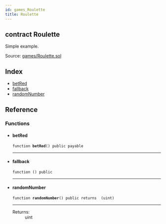 ```yaml
---
id: games_Roulette
title: Roulette
---
```


<div class="contract-doc"><div class="contract"><h2 class="contract-header"><span class="contract-kind">contract</span> Roulette</h2><p class="description">Simple example.</p><div class="source">Source: <a href="https://github.com/FriendlyUser/solidity-smart-contracts//blob/v0.2.0/contracts/games/Roulette.sol" target="_blank">games/Roulette.sol</a></div></div><div class="index"><h2>Index</h2><ul><li><a href="games_Roulette.html#betRed">betRed</a></li><li><a href="games_Roulette.html#">fallback</a></li><li><a href="games_Roulette.html#randomNumber">randomNumber</a></li></ul></div><div class="reference"><h2>Reference</h2><div class="functions"><h3>Functions</h3><ul><li><div class="item function"><span id="betRed" class="anchor-marker"></span><h4 class="name">betRed</h4><div class="body"><code class="signature">function <strong>betRed</strong><span>() </span><span>public </span><span>payable </span></code><hr/></div></div></li><li><div class="item function"><span id="fallback" class="anchor-marker"></span><h4 class="name">fallback</h4><div class="body"><code class="signature">function <strong></strong><span>() </span><span>public </span></code><hr/></div></div></li><li><div class="item function"><span id="randomNumber" class="anchor-marker"></span><h4 class="name">randomNumber</h4><div class="body"><code class="signature">function <strong>randomNumber</strong><span>() </span><span>public </span><span>returns  (uint) </span></code><hr/><dl><dt><span class="label-return">Returns:</span></dt><dd>uint</dd></dl></div></div></li></ul></div></div></div>
